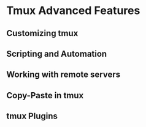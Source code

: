 # Tmux Advanced Features

## Customizing tmux

## Scripting and Automation

## Working with remote servers

## Copy-Paste in tmux

## tmux Plugins

